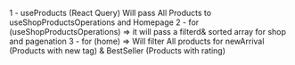 1 - useProducts (React Query) Will pass All Products to useShopProductsOperations and Homepage
2 - for (useShopProductsOperations) => it will pass a filterd& sorted array for shop and pagenation
3 - for (home) => Will filter All products for newArrival (Products with new tag) & BestSeller (Products with rating)